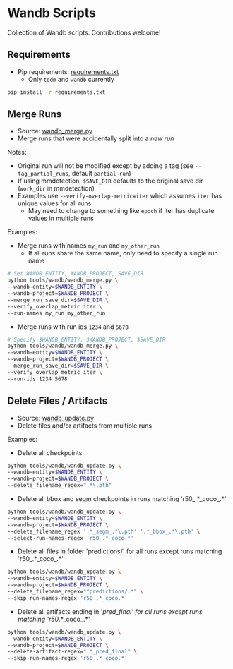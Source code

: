 # Wandb Scripts
Collection of Wandb scripts. Contributions welcome!

## Requirements

- Pip requirements: [requirements.txt](./requirements.txt)
    - Only `tqdm` and `wandb` currently

```bash
pip install -r requirements.txt
```

## Merge Runs

- Source: [wandb_merge.py](./wandb_merge.py)
- Merge runs that were accidentally split into a *new run*

Notes:
- Original run will not be modified except by adding a tag (see `--tag_partial_runs`, default `partial-run`)
- If using mmdetection, `$SAVE_DIR` defaults to the original save dir (`work_dir` in mmdetection)
- Examples use `--verify-overlap-metric=iter` which assumes `iter` has unique values for all runs
    - May need to change to something like `epoch` if iter has duplicate values in multiple runs

Examples:
- Merge runs with names `my_run` and `my_other_run`
    - If all runs share the same name, only need to specify a single run name

```bash
# Set WANDB_ENTITY, WANDB_PROJECT, SAVE_DIR
python tools/wandb/wandb_merge.py \
--wandb-entity=$WANDB_ENTITY \
--wandb-project=$WANDB_PROJECT \
--merge_run_save_dir=$SAVE_DIR \
--verify_overlap_metric iter \
--run-names my_run my_other_run
```

- Merge runs with run ids `1234` and `5678`

```bash
# Specify $WANDB_ENTITY, $WANDB_PROJECT, $SAVE_DIR
python tools/wandb/wandb_merge.py \
--wandb-entity=$WANDB_ENTITY \
--wandb-project=$WANDB_PROJECT \
--merge_run_save_dir=$SAVE_DIR \
--verify_overlap_metric iter \
--run-ids 1234 5678
```

## Delete Files / Artifacts

- Source: [wandb_update.py](./wandb_update.py)
- Delete files and/or artifacts from multiple runs

Examples:
- Delete all checkpoints

```bash
python tools/wandb/wandb_update.py \
--wandb-entity=$WANDB_ENTITY \
--wandb-project=$WANDB_PROJECT \
--delete_filename_regex=".*\.pth"
```

- Delete all bbox and segm checkpoints in runs matching 'r50_.\*\_coco_.*'

```bash
python tools/wandb/wandb_update.py \
--wandb-entity=$WANDB_ENTITY \
--wandb-project=$WANDB_PROJECT \
--delete_filename_regex '.*_segm_.*\.pth' '.*_bbox_.*\.pth' \
--select-run-names-regex 'r50_.*_coco.*'
```

- Delete all files in folder 'predictions/' for all runs except runs matching 'r50_.\*\_coco_.*'

```bash
python tools/wandb/wandb_update.py \
--wandb-entity=$WANDB_ENTITY \
--wandb-project=$WANDB_PROJECT \
--delete_filename_regex="^predictions/.*" \
--skip-run-names-regex 'r50_.*_coco.*'
```

- Delete all artifacts ending in '_pred_final' for all runs except runs matching 'r50_.\*\_coco_.*'

```bash
python tools/wandb/wandb_update.py \
--wandb-entity=$WANDB_ENTITY \
--wandb-project=$WANDB_PROJECT \
--delete-artifact-regex=".*_pred_final" \
--skip-run-names-regex 'r50_.*_coco.*'
```
